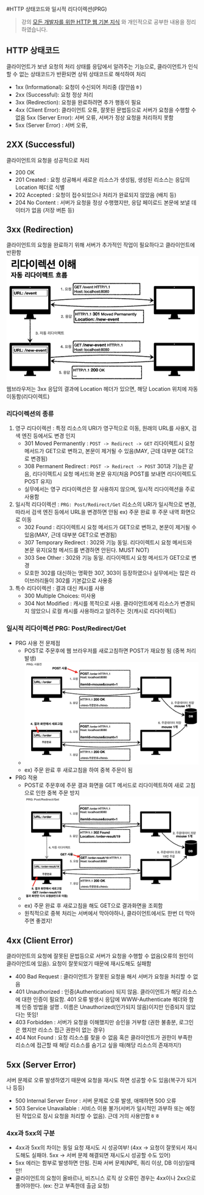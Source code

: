 #HTTP 상태코드와 일시적 리다이렉션(PRG)
> 강의 [모든 개발자를 위한 HTTP 웹 기본 지식](https://www.inflearn.com/course/http-%EC%9B%B9-%EB%84%A4%ED%8A%B8%EC%9B%8C%ED%81%AC/dashboard) 와 개인적으로 공부한 내용을 정리하였습니다.

## HTTP 상태코드
클라이언트가 보낸 요청의 처리 상태를 응답에서 알려주는 기능으로, 클라이언트가 인식할 수 없는 상태코드가 반환되면 상위 상태코드로 해석하여 처리
- 1xx (Informational): 요청이 수신되어 처리중 (잘안씀ㅎ)
- 2xx (Successful): 요청 정상 처리
- 3xx (Redirection): 요청을 완료하려면 추가 행동이 필요
- 4xx (Client Error): 클라이언트 오류, 잘못된 문법등으로 서버가 요청을 수행할 수 없음 5xx (Server Error): 서버 오류, 서버가 정상 요청을 처리하지 못함
- 5xx (Server Error) : 서버 오류, 

## 2XX (Successful)
클라이언트의 요청을 성공적으로 처리
- 200 OK
- 201 Created : 요청 성공해서 새로운 리소스가 생성됨, 생성된 리소스는 응답의 Location 헤더로 식별
- 202 Accepted : 요청이 접수되었으나 처리가 완료되지 않았음 (배치 등)
- 204 No Content : 서버가 요청을 정상 수행했지만, 응답 페이로드 본문에 보낼 데이터가 없음 (저장 버튼 등)

## 3xx (Redirection)
클라이언트의 요청을 완료하기 위해 서버가 추가적인 작업이 필요하다고 클라이언트에 반환함
![](images/3xx_redirection.png)
웹브라우저는 3xx 응답의 결과에 Location 헤더가 있으면, 해당 Location 위치에 자동 이동함(리다이렉트)

### 리다이렉션의 종류
1. 영구 리다이렉션 : 특정 리소스의 URI가 영구적으로 이동, 원래의 URL를 사용X, 검색 엔진 등에서도 변경 인지
    - 301 Moved Permanently : `POST -> Redirect -> GET` 리다이렉트시 요청 메서드가 GET으로 변하고, 본문이 제거될 수 있음(MAY, 근데 대부분 GET으로 변경됨)
    - 308 Permanent Redirect : `POST -> Redirect -> POST` 301과 기능은 같음, 리다이렉트시 요청 메서드와 본문 유지(처음 POST를 보내면 리다이렉트도 POST 유지)
    - 실무에서는 영구 리다이렉션은 잘 사용하지 않으며, 일시적 리다이렉션을 주로 사용함
2. 일시적 리다이렉션 : `PRG: Post/Redirect/Get` 리소스의 URI가 일시적으로 변경, 따라서 검색 엔진 등에서 URL을 변경하면 안됨 ex) 주문 완료 후 주문 내역 화면으로 이동
    - 302 Found : 리다이렉트시 요청 메서드가 GET으로 변하고, 본문이 제거될 수 있음(MAY, 근데 대부분 GET으로 변경됨)
    - 307 Temporary Redirect : 302와 기능 동일. 리다이렉트시 요청 메서드와 본문 유지(요청 메서드를 변경하면 안된다. MUST NOT)
    - 303 See Other : 302와 기능 동일. 리다이렉트시 요청 메서드가 GET으로 변경
    - 모호한 302를 대신하는 명확한 307, 303이 등장하였으나 실무에서는 많은 라이브러리들이 302를 기본값으로 사용중
3. 특수 리다이렉션 : 결과 대신 캐시를 사용
    - 300 Multiple Choices: 미사용
    - 304 Not Modified : 캐시를 목적으로 사용. 클라이언트에게 리소스가 변경되지 않았으니 로컬 캐시를 사용하라고 알려주는 것(캐시로 리다이렉트)
    
### 일시적 리다이렉션 PRG: Post/Redirect/Get
- PRG 사용 전 문제점
    - POST로 주문후에 웹 브라우저를 새로고침하면 POST가 재요청 됨 (중복 처리 발생)
    - ![](images/prg_before.png)
    - ex) 주문 완료 후 새로고침을 하여 중복 주문이 됨
- PRG 적용
    - POST로 주문후에 주문 결과 화면을 GET 메서드로 리다이렉트하여 새로 고침으로 인한 중복 주문 방지
    - ![](images/prg.png)
    - ex) 주문 완료 후 새로고침을 해도 GET으로 결과화면을 조회함
    - 원칙적으로 중복 처리는 서버에서 막아야하나, 클라이언트에서도 한번 더 막아주면 좋겠지!

## 4xx (Client Error)
클라이언트의 요청에 잘못된 문법등으로 서버가 요청을 수행할 수 없음(오류의 원인이 클라이언트에 있음). 요청이 잘못되었기 때문에 재시도해도 실패함
- 400 Bad Request : 클라이언트가 잘못된 요청을 해서 서버가 요청을 처리할 수 없음
- 401 Unauthorized : 인증(Authentication) 되지 않음. 클라이언트가 해당 리소스에 대한 인증이 필요함. 401 오류 발생시 응답에 WWW-Authenticate 헤더와 함께 인증 방법을 설명 . 이름은 Unauthorized(인가되지 않음)이지만 인증되지 않았다는 뜻임!
- 403 Forbidden : 서버가 요청을 이해했지만 승인을 거부함 (권한 불충분, 로그인은 했지만 리소스 접근 권한이 없는 경우)
- 404 Not Found : 요청 리소스를 찾을 수 없음 혹은  클라이언트가 권한이 부족한 리소스에 접근할 때 해당 리소스를 숨기고 싶을 때(해당 리소스의 존재까지!)

## 5xx (Server Error)
서버 문제로 오류 발생하였기 때문에 요청을 재시도 하면 성공할 수도 있음(복구가 되거나 등등)
- 500 Internal Server Error : 서버 문제로 오류 발생, 애매하면 500 오류
- 503 Service Unavailable : 서비스 이용 불가(서버가 일시적인 과부하 또는 예정된 작업으로 잠시 요청을 처리할 수 없음). 근데 거의 사용안함ㅎㅎ

### 4xx과 5xx의 구분
- 4xx과 5xx의 차이는 동일 요청 재시도 시 성공여부! (4xx -> 요청이 잘못되서 재시도해도 실패야. 5xx -> 서버 문제 해결되면 재시도시 성공할 수도 있어)
- 5xx 에러는 함부로 발생하면 안됨. 진짜 서버 문제(NPE, 쿼리 이상, DB 이상)일때만!
- 클라이언트의 요청이 올바르나, 비즈니스 로직 상 오류인 경우는 4xx이나 2xx으로 풀어야한다. (ex: 잔고 부족한데 출금 요청)
